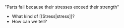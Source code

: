 "Parts fail because their stresses exceed their strength"

- What kind of [[Stress|stress]]?
- How can we tell?
